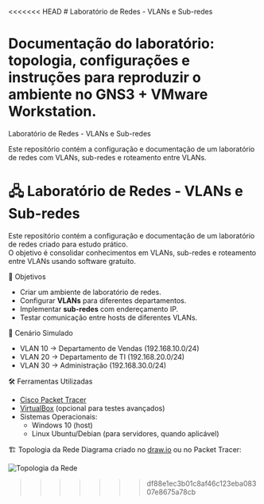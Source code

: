 <<<<<<< HEAD
﻿# Laboratório de Redes - VLANs e Sub-redes

Documentação do laboratório: topologia, configurações e instruções para reproduzir o ambiente no GNS3 + VMware Workstation.
=======
Laboratório de Redes - VLANs e Sub-redes

Este repositório contém a configuração e documentação de um laboratório de redes com VLANs, sub-redes e roteamento entre VLANs.
# 🖧 Laboratório de Redes - VLANs e Sub-redes

Este repositório contém a configuração e documentação de um laboratório de redes criado para estudo prático.  
O objetivo é consolidar conhecimentos em VLANs, sub-redes e roteamento entre VLANs usando software gratuito.

🔹 Objetivos
- Criar um ambiente de laboratório de redes.
- Configurar **VLANs** para diferentes departamentos.
- Implementar **sub-redes** com endereçamento IP.
- Testar comunicação entre hosts de diferentes VLANs.

🔹 Cenário Simulado
- VLAN 10 → Departamento de Vendas (192.168.10.0/24)
- VLAN 20 → Departamento de TI (192.168.20.0/24)
- VLAN 30 → Administração (192.168.30.0/24)


🛠️ Ferramentas Utilizadas
- [Cisco Packet Tracer](https://www.netacad.com/courses/packet-tracer)  
- [VirtualBox](https://www.virtualbox.org/) (opcional para testes avançados)  
- Sistemas Operacionais:  
  - Windows 10 (host)  
  - Linux Ubuntu/Debian (para servidores, quando aplicável)

🏗️ Topologia da Rede
Diagrama criado no [draw.io](https://app.diagrams.net/) ou no Packet Tracer:  

![Topologia da Rede](docs/topologia.png)

>>>>>>> df88e1ec3b01c8af46c123eba08307e8675a78cb
